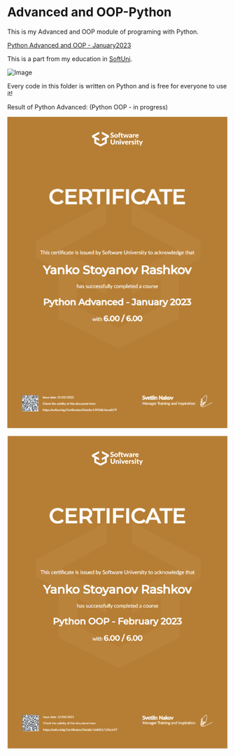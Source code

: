 # Advanced and OOP-Python

This is my Advanced and OOP module of programing with Python.

[Python Advanced and OOP - January2023](https://softuni.bg/modules/74/python-advanced/1382)

This is a part from my education in [SoftUni](https://about.softuni.bg/). 

<img alt='Image' width="300px" src="https://softuni.bg/Content/images/open-graph/university-default-og.png"/>


Every code in this folder is written on Python and is free for everyone to use it!


Result of Python Advanced: (Python OOP - in progress)

![imgAdvanced.png](img.png)

![imgOOP.png](imgOOP.PNG)